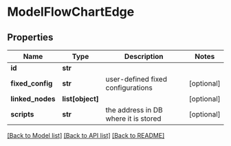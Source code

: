 # ModelFlowChartEdge

## Properties
Name | Type | Description | Notes
------------ | ------------- | ------------- | -------------
**id** | **str** |  | 
**fixed_config** | **str** | user-defined fixed configurations | [optional] 
**linked_nodes** | **list[object]** |  | [optional] 
**scripts** | **str** | the address in DB where it is stored | [optional] 

[[Back to Model list]](../README.md#documentation-for-models) [[Back to API list]](../README.md#documentation-for-api-endpoints) [[Back to README]](../README.md)


